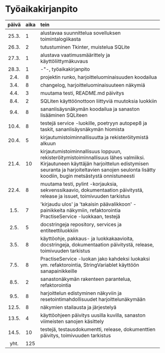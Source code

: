 # Työaikakirjanpito

| päivä | aika | tein   |
| :----:|:-----|:-----|
| 25.3. | 1    | alustavaa suunnittelua sovelluksen toimintalogiikasta |
| 26.3. | 2    | tutustuminen Tkinter, muistelua SQLite |
| 27.3. | 1    | alustava vaatimusmäärittely ja käyttöliittymäkuvaus 
| 28.3. | 1    | -"-, työaikakirjanpito |
|  2.4. | 8    | projektin runko, harjoitteluominaisuuden koodailua |
|  3.4. | 8    | changelog, harjoitteluominaisuuteen näkymiä |
|  4.4. | 3    | muutama testi, README.md päivitys |
|  8.4. | 2    | SQLiten käyttöönottoon liittyviä muutoksia luokkiin |
|  9.4. | 8    | sananlisäysnäkymän koodailua ja sanaston lisääminen SQLiteen |
| 10.4. | 8    | testejä service -luokille, poetryyn autopep8 ja taskit, sananlisäysnäkymän hiomista |
| 20.4. | 5    | kirjautumistoiminnallisuutta ja rekisteröitymistä alkuun |
| 21.4. | 10   | kirjautumistoiminnallisuus loppuun, rekisteröitymistoiminnallisuus lähes valmiiksi. Kirjautuneen käyttäjän harjoittelun edistymisen seuranta ja harjoiteltavien sanojen seulonta lisätty koodiin, bugin metsästystä onnistuneesti |
| 22.4. | 8    | muutama testi, pylint -korjauksia, sekvenssikaavio, dokumentaation päivitystä, release ja issuet, toimivuuden tarkistus |
|  1.5. | 7    | 'kirjaudu ulos' ja 'takaisin päävalikkoon' -painikkeita näkymiin, refaktorointia PractiseService -luokkaan, testejä |
|  2.5. | 5    | docstringeja repository, services ja entiteettiluokkiin |
|  3.5. | 8    | käyttöohje, pakkaus- ja luokkakaavioita, docstringeja, dokumentaation päivitystä, release, toimivuuden tarkistus |
|  7.5. | 8    | PractiseService -luokan jako kahdeksi luokaksi ym. refaktorointia, StringVariablet käyttöön sanapainikkeille |
|  8.5. | 2    | sanastonäkymän rakenteen parantelua, refaktorointia |
|  9.5. | 8    | harjoittelun edistyminen näkyviin ja resetointimahdollisuudet harjoittelunäkymään |
| 12.5. | 8    | näkymien stailausta ja järjestelyä |
| 13.5. | 4    | käyttöohjeen päivitys uusilla kuvilla, sanaston viimeisten sanojen käsittely |
| 14.5. | 10   | testejä, testausdokumentti, release, dokumenttien päivitys, toimivuuden tarkistus |
| yht.  | 125  | |
